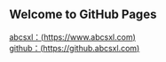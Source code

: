 ## Welcome to GitHub Pages

[abcsxl：(https://www.abcsxl.com) ](https://www.abcsxl.com)   
[github：(https://github.abcsxl.com)](https://github.abcsxl.com) 
